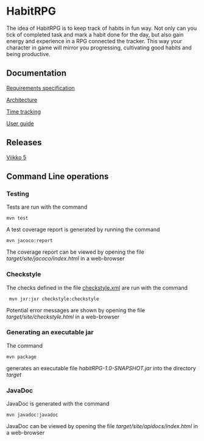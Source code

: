 # HabitRPG

The idea of HabitRPG is to keep track of habits in fun way. Not only can you tick of completed task and mark a 
habit done for the day, but also gain energy and experience in a RPG connected the tracker. This way your character in game
will mirror you progressing, cultivating good habits and being productive.

## Documentation

[Requirements specification](https://github.com/stadibo/otm-harjoitustyo/blob/master/habitRPG/documentation/requirements-specification.md)

[Architecture](https://github.com/stadibo/otm-harjoitustyo/blob/master/habitRPG/documentation/architecture.md)

[Time tracking](https://github.com/stadibo/otm-harjoitustyo/blob/master/habitRPG/documentation/time-tracking.md)

[User guide](https://github.com/stadibo/otm-harjoitustyo/blob/master/habitRPG/documentation/userGuide.md)

## Releases

[Viikko 5](https://github.com/stadibo/otm-harjoitustyo/releases/tag/viikko5)

## Command Line operations

### Testing

Tests are run with the command

```
mvn test
```

A test coverage report is generated by running the command

```
mvn jacoco:report
```

The coverage report can be viewed by opening the file _target/site/jacoco/index.html_ in a web-browser

### Checkstyle

The checks defined in the file [checkstyle.xml](https://github.com/stadibo/otm-harjoitustyo/blob/master/habitRPG/checkstyle.xml) are run with the command

```
 mvn jxr:jxr checkstyle:checkstyle
```

Potential error messages are shown by opening the file _target/site/checkstyle.html_ in a web-browser

### Generating an executable jar

The command

```
mvn package
```

generates an executable file _habitRPG-1.0-SNAPSHOT.jar_ into the directory _target_

### JavaDoc

JavaDoc is generated with the command

```
mvn javadoc:javadoc
```

JavaDoc can be viewed by opening the file _target/site/apidocs/index.html_ in a web-browser
